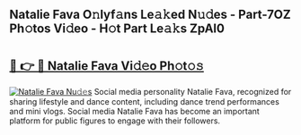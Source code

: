 ## Natalie Fava O𝚗lyf𝚊ns Le𝚊𝚔ed N𝚞𝚍es - Part-7OZ Ph𝚘tos Vi𝚍eo - H𝚘t Part Le𝚊𝚔s ZpAl0

# <h2><a href="http://hf6t0e.feru.top/?c=Natalie+Fava">🔗 👉 🔴 Natalie Fava Vi𝚍𝚎o Ph𝚘t𝚘𝚜</a></h2>

[![Natalie Fava Nu𝚍𝚎s](https://i.imgur.com/0TWrTi3.gif)](http://hf6t0e.feru.top/?c=Natalie+Fava)
Social media personality Natalie Fava, recognized for sharing lifestyle and dance content, including dance trend performances and mini vlogs. Social media Natalie Fava has become an important platform for public figures to engage with their followers. 
